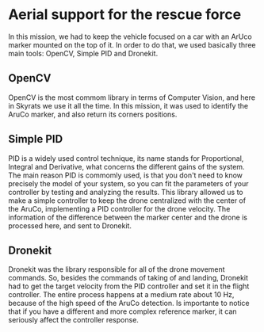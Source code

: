 # Aerial support for the rescue force

In this mission, we had to keep the vehicle focused on a car with an ArUco marker mounted on the top of it. In order to do that, we used basically three main tools: OpenCV, Simple PID and Dronekit.

## OpenCV

OpenCV is the most commom library in terms of Computer Vision, and here in Skyrats we use it all the time. In this mission, it was used to identify the AruCo marker, and also return its corners positions.

## Simple PID


PID is a widely used control technique, its name stands for Proportional, Integral and Derivative, what concerns the different gains of the system.
The main reason PID is commomly used, is that you don't need to know precisely the model of your system, so you can fit the parameters of your controller by testing and analyzing the results.
This library allowed us to make a simple controller to keep the drone centralized with the center of the AruCo, implementing a PID controller for the drone velocity. 
The information of the difference between the marker center and the drone is processed here, and sent to Dronekit.

## Dronekit

Dronekit was the library responsible for all of the drone movement commands. So, besides the commands of taking of and landing, Dronekit had to get the target velocity from the PID controller and set it in the flight controller.
The entire process happens at a medium rate about 10 Hz, because of the high speed of the AruCo detection. Is importante to notice that if you have a different and more complex reference marker, it can seriously affect the controller response.

